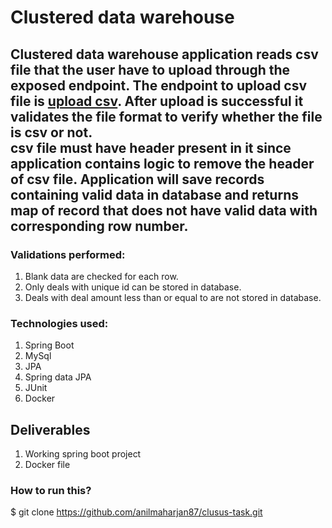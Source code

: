 # Clustered data warehouse

Clustered data warehouse application reads csv file that the user have to upload through the exposed endpoint. The
endpoint to upload csv file is [upload csv](http://localhost:8080/api/v1/deal/upload). After upload is successful it
validates the file format to verify whether the file is csv or not.<br/>
**csv file must have header present in it since application contains logic to remove the header of csv file.**
Application will save records containing valid data in database and returns map of record that does not have valid data
with corresponding row number.
---

### Validations performed:

1. Blank data are checked for each row.
2. Only deals with unique id can be stored in database.
3. Deals with deal amount less than or equal to are not stored in database.

### Technologies used:

1. Spring Boot
2. MySql
3. JPA
4. Spring data JPA
5. JUnit
6. Docker

## Deliverables

1. Working spring boot project
2. Docker file

### How to run this?

$ git clone https://github.com/anilmaharjan87/clusus-task.git



